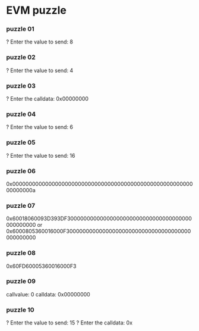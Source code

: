 # EVM puzzle

### puzzle 01

? Enter the value to send: 8

### puzzle 02

? Enter the value to send: 4


### puzzle 03

? Enter the calldata: 0x00000000

### puzzle 04

? Enter the value to send: 6


### puzzle 05

? Enter the value to send: 16


### puzzle 06

0x000000000000000000000000000000000000000000000000000000000000000a


### puzzle 07

0x60018060093D393DF30000000000000000000000000000000000000000000000
or
0x6000805360016000F30000000000000000000000000000000000000000000000

### puzzle 08

0x60FD60005360016000F3

### puzzle 09

callvalue: 0
calldata: 0x00000000

### puzzle 10

? Enter the value to send: 15
? Enter the calldata: 0x
